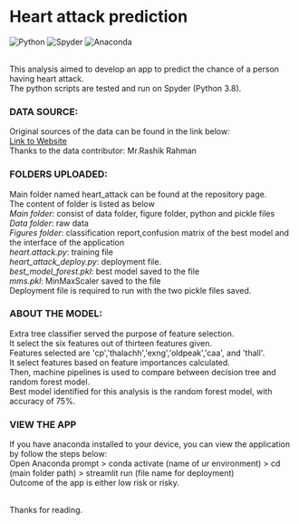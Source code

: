 # Heart attack prediction
![Python](https://img.shields.io/badge/python-3670A0?style=for-the-badge&logo=python&logoColor=ffdd54)
![Spyder](https://img.shields.io/badge/Spyder-838485?style=for-the-badge&logo=spyder%20ide&logoColor=maroon)
![Anaconda](https://img.shields.io/badge/Anaconda-%2344A833.svg?style=for-the-badge&logo=anaconda&logoColor=white)

<br>This analysis aimed to develop an app to predict the chance of a person having heart attack.
<br>The python scripts are tested and run on Spyder (Python 3.8).

### DATA SOURCE:
Original sources of the data can be found in the link below:
<br>[Link to Website](https://www.kaggle.com/rashikrahmanpritom/heart-attack-analysis-prediction-dataset)
<br>Thanks to the data contributor: Mr.Rashik Rahman

### FOLDERS UPLOADED:
Main folder named heart_attack can be found at the repository page.
<br>The content of folder is listed as below
<br>*Main folder*: consist of data folder, figure folder, python and pickle files
<br>*Data folder*: raw data
<br>*Figures folder*: classification report,confusion matrix of the best model and the interface of the application
<br>*heart.attack.py*: training file
<br>*heart_attack_deploy.py*: deployment file.
<br>*best_model_forest.pkl*: best model saved to the file
<br>*mms.pkl*: MinMaxScaler saved to the file
<br>Deployment file is required to run with the two pickle files saved. 

### ABOUT THE MODEL:
Extra tree classifier served the purpose of feature selection.
<br>It select the six features out of thirteen features given.
<br>Features selected are 'cp','thalachh','exng','oldpeak','caa', and 'thall'. 
<br>It select features based on feature importances calculated.
<br>Then, machine pipelines is used to compare between decision tree and random forest model.
<br>Best model identified for this analysis is the random forest model, with accuracy of 75%.

### VIEW THE APP
If you have anaconda installed to your device, you can view the application by follow the steps below:
<br>Open Anaconda prompt > conda activate (name of ur environment) > cd (main folder path) > streamlit run (file name for deployment)
<br>Outcome of the app is either low risk or risky.

<br>Thanks for reading.
